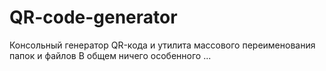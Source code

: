# QR-code-generator
Консольный генератор QR-кода и утилита массового переименования папок и файлов
В общем ничего особенного ...